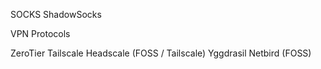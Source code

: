 SOCKS
ShadowSocks

VPN Protocols

ZeroTier
Tailscale
Headscale (FOSS / Tailscale)
Yggdrasil
Netbird (FOSS)